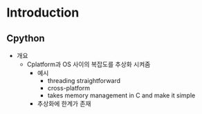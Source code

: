 # Introduction

## Cpython

- 개요
  - Cplatform과 OS 사이의 복잡도를 추상화 시켜줌
    - 예시
      - threading straightforward
      - cross-platform
      - takes memory management in C and make it simple
    - 추상화에 한계가 존재
